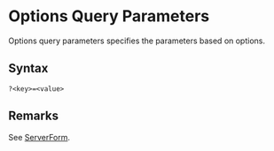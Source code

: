 # Options Query Parameters

Options query parameters specifies the parameters based on options.

## Syntax

```url
?<key>=<value>
```

## Remarks

See [ServerForm](../misc/server-form.md).
